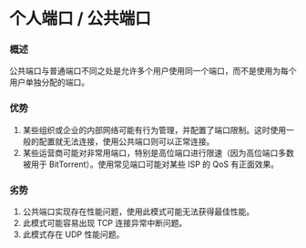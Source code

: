 # 个人端口 / 公共端口

### 概述 <a id="&#x6982;&#x8FF0;"></a>

公共端口与普通端口不同之处是允许多个用户使用同一个端口，而不是使用为每个用户单独分配的端口。

### 优势 <a id="&#x4F18;&#x52BF;"></a>

1. 某些组织或企业的内部网络可能有行为管理，并配置了端口限制。这时使用一般的配置就无法连接，使用公共端口则可以正常连接。
2. 某些运营商可能对非常用端口，特别是高位端口进行限速（因为高位端口多数被用于 BitTorrent）。使用常见端口可能对某些 ISP 的 QoS 有正面效果。

### 劣势 <a id="&#x52A3;&#x52BF;"></a>

1. 公共端口实现存在性能问题，使用此模式可能无法获得最佳性能。
2. 此模式可能容易出现 TCP 连接异常中断问题。
3. 此模式存在 UDP 性能问题。

